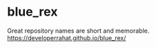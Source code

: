 # blue_rex
Great repository names are short and memorable.
https://developerrahat.github.io/blue_rex/
